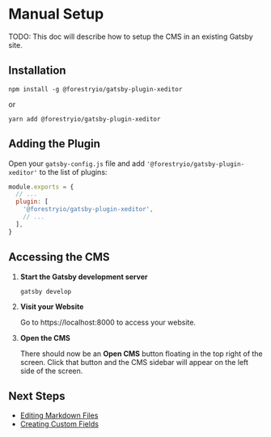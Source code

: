 # Manual Setup

TODO: This doc will describe how to setup the CMS in an existing Gatsby site.

## Installation

```
npm install -g @forestryio/gatsby-plugin-xeditor
```

or

```
yarn add @forestryio/gatsby-plugin-xeditor
```

## Adding the Plugin

Open your `gatsby-config.js` file and add `'@forestryio/gatsby-plugin-xeditor'` to the list of plugins:

```javascript
module.exports = {
  // ...
  plugin: [
    '@forestryio/gatsby-plugin-xeditor',
    // ...
  ],
}
```

## Accessing the CMS

1. **Start the Gatsby development server**

   ```
   gatsby develop
   ```

1. **Visit your Website**

   Go to https://localhost:8000 to access your website.

1. **Open the CMS**

   There should now be an **Open CMS** button floating in the top right of the screen. Click that button and the CMS sidebar will appear on the left side of the screen.

## Next Steps

- [Editing Markdown Files](./editing-markdown.md)
- [Creating Custom Fields](./custom-field-plugins.md)
